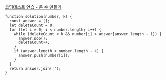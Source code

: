 [코딩테스트 연습 - 큰 수 만들기](https://school.programmers.co.kr/learn/courses/30/lessons/42883)

```tsx
function solution(number, k) {
  const answer = [];
  let deleteCount = 0;
  for (let i = 0; i < number.length; i++) {
    while (deleteCount < k && number[i] > answer[answer.length - 1]) {
      answer.pop();
      deleteCount++;
    }
    if (answer.length < number.length - k) {
      answer.push(number[i]);
    }
  }
  return answer.join('');
}
```